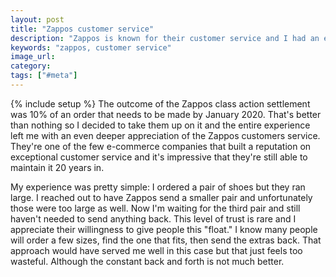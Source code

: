 ```yaml
---
layout: post
title: "Zappos customer service"
description: "Zappos is known for their customer service and I had an experience that reinforced that point."
keywords: "zappos, customer service"
image_url:
category:
tags: ["#meta"]
---
```

{% include setup %}
The outcome of the Zappos class action settlement was 10% of an order that needs to be made by January 2020. That's better than nothing so I decided to take them up on it and the entire experience left me with an even deeper appreciation of the Zappos customers service. They're one of the few e-commerce companies that built a reputation on exceptional customer service and it's impressive that they're still able to maintain it 20 years in.

My experience was pretty simple: I ordered a pair of shoes but they ran large. I reached out to have Zappos send a smaller pair and unfortunately those were too large as well. Now I'm waiting for the third pair and still haven't needed to send anything back. This level of trust is rare and I appreciate their willingness to give people this "float." I know many people will order a few sizes, find the one that fits, then send the extras back. That approach would have served me well in this case but that just feels too wasteful. Although the constant back and forth is not much better.
